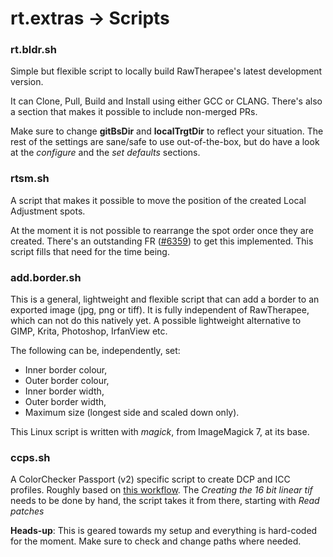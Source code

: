 # rt.extras -> Scripts

### rt.bldr.sh

Simple but flexible script to locally build RawTherapee's latest development version.

It can Clone, Pull, Build and Install using either GCC or CLANG. There's also a section that makes it possible to include non-merged PRs.

Make sure to change **gitBsDir** and **localTrgtDir** to reflect your situation. The rest of the settings are sane/safe to use out-of-the-box, but do have a look at the *configure* and the *set defaults* sections.

### rtsm.sh

A script that makes it possible to move the position of the created Local Adjustment spots.

At the moment it is not possible to rearrange the spot order once they are created. There's an outstanding FR ([#6359](https://github.com/Beep6581/RawTherapee/issues/6359)) to get this implemented. This script fills that need for the time being.

### add.border.sh

This is a general, lightweight and flexible script that can add a border to an exported image (jpg, png or tiff). It is fully independent of RawTherapee, which can not do this natively yet. A possible lightweight alternative to GIMP, Krita, Photoshop, IrfanView etc.

The following can be, independently, set: 
- Inner border colour,
- Outer border colour,
- Inner border width,
- Outer border width,
- Maximum size (longest side and scaled down only).

This Linux script is written with *magick*, from ImageMagick 7, at its base.

### ccps.sh

A ColorChecker Passport (v2) specific script to create DCP and ICC profiles. Roughly based on [this workflow](https://discuss.pixls.us/t/warning-auto-selected-neutral-patch-d02/25538/17). The *Creating the 16 bit linear tif* needs to be done by hand, the script takes it from there, starting with *Read patches*

**Heads-up**: This is geared towards my setup and everything is hard-coded for the moment. Make sure to check and change paths where needed.
